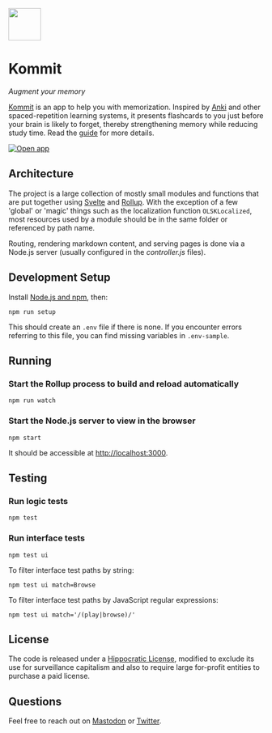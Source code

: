 <a href="https://kommit.rosano.ca"><img src="https://rosano.s3.amazonaws.com/public/kommit/identity.svg" width="64"></a>

# Kommit

_Augment your memory_

<a href="https://kommit.rosano.ca">Kommit</a> is an app to help you with memorization. Inspired by [Anki](https://apps.ankiweb.net) and other spaced-repetition learning systems, it presents flashcards to you just before your brain is likely to forget, thereby strengthening memory while reducing study time. Read the <a href="https://kommit.rosano.ca">guide</a> for more details.

<a href="https://kommit.rosano.ca/review"><img alt="Open app" src="http://rosano.s3.amazonaws.com/public/_shared/_RCSAppButton.svg" /></a>

## Architecture

The project is a large collection of mostly small modules and functions that are put together using [Svelte](https://svelte.dev) and [Rollup](https://rollupjs.org). With the exception of a few 'global' or 'magic' things such as the localization function `OLSKLocalized`, most resources used by a module should be in the same folder or referenced by path name.

Routing, rendering markdown content, and serving pages is done via a Node.js server (usually configured in the *controller.js* files).

## Development Setup

Install [Node.js and npm](https://nodejs.org/en/download/), then:

```
npm run setup
```

This should create an `.env` file if there is none. If you encounter errors referring to this file, you can find missing variables in `.env-sample`.

## Running

### Start the Rollup process to build and reload automatically

```
npm run watch
```

### Start the Node.js server to view in the browser

```
npm start
```

It should be accessible at <a href="http://localhost:3000" target="_blank">http://localhost:3000</a>.

## Testing

### Run logic tests

```
npm test 
```

### Run interface tests

```
npm test ui
```

To filter interface test paths by string:

```
npm test ui match=Browse
```

To filter interface test paths by JavaScript regular expressions:

```
npm test ui match='/(play|browse)/'
```

## License

The code is released under a [Hippocratic License](https://firstdonoharm.dev), modified to exclude its use for surveillance capitalism and also to require large for-profit entities to purchase a paid license.

## Questions

Feel free to reach out on [Mastodon](https://merveilles.town/@rosano) or [Twitter](https://twitter.com/rosano).
